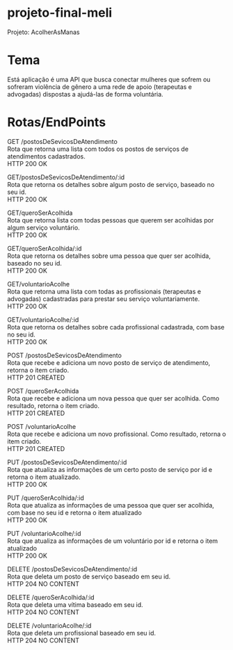 # projeto-final-meli
Projeto: AcolherAsManas

# Tema
Está aplicação é uma API que busca conectar  mulheres que sofrem ou sofreram violência de gênero a uma rede de apoio (terapeutas e advogadas) dispostas a ajudá-las de forma voluntária.

# Rotas/EndPoints

GET /postosDeSevicosDeAtendimento <br/>
Rota que retorna uma lista com todos os postos de serviços de atendimentos cadastrados.<br/>
HTTP 200 OK

GET/postosDeSevicosDeAtendimento/:id <br/>
Rota que retorna os detalhes sobre algum posto de serviço, baseado no seu id.<br/>
HTTP 200 OK

GET/queroSerAcolhida <br/>
Rota que retorna lista com todas pessoas que querem ser acolhidas por algum serviço voluntário. <br/>
HTTP 200 OK

GET/queroSerAcolhida/:id <br/>
Rota que retorna os detalhes sobre uma pessoa que quer ser acolhida, baseado no seu id.<br/>
HTTP 200 OK

GET/voluntarioAcolhe <br/>
Rota que retorna uma lista com todas as profissionais (terapeutas  e advogadas) cadastradas para prestar seu serviço voluntariamente. <br/>
HTTP 200 OK

GET/voluntarioAcolhe/:id <br/>
Rota que retorna os detalhes sobre cada profissional cadastrada, com base no seu id. <br/>
HTTP 200 OK

POST /postosDeSevicosDeAtendimento <br/>
Rota que recebe e adiciona um novo posto de serviço de atendimento, retorna o item criado. <br/>
HTTP 201 CREATED

POST /queroSerAcolhida <br/>
Rota que recebe e adiciona um nova pessoa que quer ser acolhida. Como resultado, retorna o item criado. <br/>
HTTP 201 CREATED

POST /voluntarioAcolhe <br/>
Rota que recebe e adiciona um novo profissional. Como resultado, retorna o item criado. <br/>
HTTP 201 CREATED

PUT /postosDeSevicosDeAtendimento/:id <br/>
Rota que atualiza as informações de um certo posto de serviço por id e retorna o item atualizado. <br/>
HTTP 200 OK

PUT /queroSerAcolhida/:id <br/>
Rota que atualiza as informações de uma pessoa que quer ser acolhida, com base no seu id e retorna o item atualizado <br/>
HTTP 200 OK

PUT /voluntarioAcolhe/:id <br/>
Rota que atualiza as informações de um voluntário por id e retorna o item atualizado <br/>
HTTP 200 OK

DELETE /postosDeSevicosDeAtendimento/:id <br/>
Rota que deleta um posto de serviço baseado em seu id. <br/>
HTTP 204 NO CONTENT

DELETE /queroSerAcolhida/:id <br/>
Rota que deleta uma vítima baseado em seu id. <br/>
HTTP 204 NO CONTENT

DELETE /voluntarioAcolhe/:id <br/>
Rota que deleta um profissional baseado em seu id. <br/>
HTTP 204 NO CONTENT




